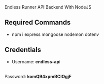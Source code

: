 Endless Runner API Backend With NodeJS

## Required Commands
- npm i express mongoose nodemon dotenv


## Credentials
- Username: <b>endless-api</b>
<br>
Password: <b>komQ94xpmBCIOgjF</b>